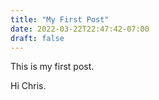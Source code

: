 ```yaml
---
title: "My First Post"
date: 2022-03-22T22:47:42-07:00
draft: false
---
```


This is my first post.

Hi Chris.
